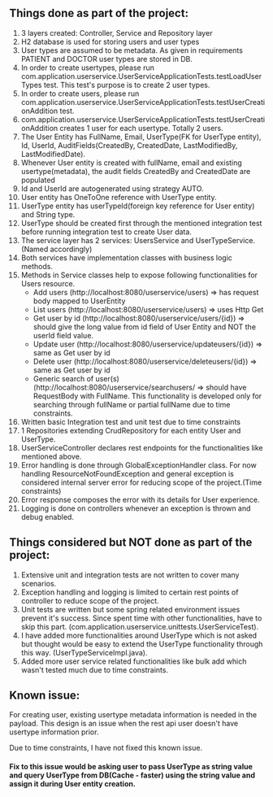 ## **Things done as part of the project:**
1. 3 layers created: Controller, Service and Repository layer
2. H2 database is used for storing users and user types
3. User types are assumed to be metadata. As given in requirements PATIENT and DOCTOR user types are stored in DB.
4. In order to create usertypes, please run com.application.userservice.UserServiceApplicationTests.testLoadUserTypes test. This test's purpose is to create 2 user types.
5. In order to create users, please run com.application.userservice.UserServiceApplicationTests.testUserCreationAddition test.
6. com.application.userservice.UserServiceApplicationTests.testUserCreationAddition creates 1 user for each usertype. Totally 2 users.
7. The User Entity has FullName, Email, UserType(FK for UserType entity), Id, UserId, AuditFields(CreatedBy, CreatedDate, LastModifiedBy, LastModifiedDate).
8. Whenever User entity is created with fullName, email and existing usertype(metadata), the audit fields CreatedBy and CreatedDate are populated
9. Id and UserId are autogenerated using strategy AUTO.
10. User entity has OneToOne reference with UserType entity.
11. UserType entity has userTypeId(foreign key reference for User entity) and String type.
12. UserType should be created first through the mentioned integration test before running integration test to create User data.
13. The service layer has 2 services: UsersService and UserTypeService. (Named accordingly)
14. Both services have implementation classes with business logic methods.
15. Methods in Service classes help to expose following functionalities for Users resource.
    * Add users (http://localhost:8080/userservice/users) => has request body mapped to UserEntity
    * List users (http://localhost:8080/userservice/users) => uses Http Get
    * Get user by id (http://localhost:8080/userservice/users/{id}) => should give the long value from id field of User Entity and NOT the userId field value.
    * Update user (http://localhost:8080/userservice/updateusers/{id}) => same as Get user by id
    * Delete user (http://localhost:8080/userservice/deleteusers/{id}) => same as Get user by id
    * Generic search of user(s) (http://localhost:8080/userservice/searchusers/ => should have RequestBody with FullName. This functionality is developed only for searching through fullName or partial fullName due to time constraints.
16. Written basic Integration test and unit test due to time constraints
17. 1 Repositories extending CrudRepository for each entity User and UserType.
18. UserServiceController declares rest endpoints for the functionalities like mentioned above.
19. Error handling is done through GlobalExceptionHandler class. For now handling ResourceNotFoundException and general exception is considered internal server error for reducing scope of the project.(Time constraints)
20. Error response composes the error with its details for User experience.
21. Logging is done on controllers whenever an exception is thrown and debug enabled.

## **Things considered but NOT done as part of the project:**
1. Extensive unit and integration tests are not written to cover many scenarios.
2. Exception handling and logging is limited to certain rest points of controller to reduce scope of the project.
3. Unit tests are written but some spring related environment issues prevent it's success. Since spent time with other functionalities, have to skip this part. (com.application.userservice.unittests.UserServiceTest).
4. I have added more functionalities around UserType which is not asked but thought would be easy to extend the UserType functionality through this way. (UserTypeServiceImpl.java).
5. Added more user service related functionalities like bulk add which wasn't tested much due to time constraints.


## Known issue:
For creating user, existing usertype metadata information is needed in the payload. This design is an 
issue when the rest api user doesn't have usertype information prior.

Due to time constraints, I have not fixed this known issue.

#### Fix to this issue would be asking user to pass UserType as string value and query UserType from DB(Cache - faster) using the string value and assign it during User entity creation.

